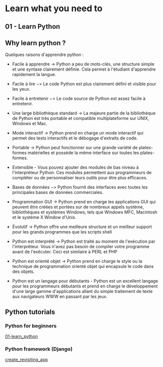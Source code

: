 # Learn what you need to 
## 01 - Learn Python 
## Why learn python ? 
Quelques raisons d'apprendre python :
- Facile à apprendre -> Python a peu de mots-clés, une structure simple et une syntaxe clairement définie. Cela permet à l'étudiant d'apprendre rapidement la langue.

- Facile à lire −> Le code Python est plus clairement défini et visible pour les yeux.
- Facile à entretenir −> Le code source de Python est assez facile à entretenir.
- Une large bibliothèque standard -> La majeure partie de la bibliothèque de Python est très portable et compatible multiplateforme sur UNIX, Windows et Mac.
- Mode interactif -> Python prend en charge un mode interactif qui permet des tests interactifs et le débogage d'extraits de code.
- Portable -> Python peut fonctionner sur une grande variété de plates-formes matérielles et possède la même interface sur toutes les plates-formes.
- Extensible - Vous pouvez ajouter des modules de bas niveau à l'interpréteur Python. Ces modules permettent aux programmeurs de compléter ou de personnaliser leurs outils pour être plus efficaces.
- Bases de données −> Python fournit des interfaces avec toutes les principales bases de données commerciales.
- Programmation GUI -> Python prend en charge les applications GUI qui peuvent être créées et portées sur de nombreux appels système, bibliothèques et systèmes Windows, tels que Windows MFC, Macintosh et le système X Window d'Unix.
- Évolutif -> Python offre une meilleure structure et un meilleur support pour les grands programmes que les scripts shell
- Python est interprété -> Python est traité au moment de l'exécution par l'interpréteur. Vous n'avez pas besoin de compiler votre programme avant de l'exécuter. Ceci est similaire à PERL et PHP 
- Python est orienté objet -> Python prend en charge le style ou la technique de programmation orienté objet qui encapsule le code dans des objets.
- Python est un langage pour débutants - Python est un excellent langage pour les programmeurs débutants et prend en charge le développement d'une large gamme d'applications allant du simple traitement de texte aux navigateurs WWW en passant par les jeux.

## Python tutorials 
### Python for beginners
[01-learn_python](https://thepythonguru.com/)

### Python framework (Django)
[create_revisiting_app](https://overiq.com/django-1-10/revisiting-cadmin-app/)

